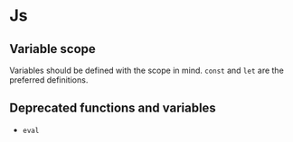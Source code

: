 # Js

## Variable scope

Variables should be defined with the scope in mind. `const` and `let` are the preferred definitions.

## Deprecated functions and variables

* `eval`